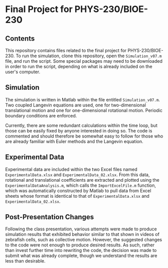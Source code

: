 # Final Project for PHYS-230/BIOE-230

## Contents
This repository contains files related to the final project for PHYS-230/BIOE-230. To run the simulation, clone this repository, open the `Simulation_v07.m` file, and run the script. Some special packages may need to be downloaded in order to run the script, depending on what is already included on the user's computer.

## Simulation
The simulation is written in Matlab within the file entitled `Simulation_v07.m`. Two coupled Langevin equations are used, one for two-dimensional translational motion and one for one-dimensional rotational motion. Periodic boundary conditions are enforced.

Currently, there are some redundant calculations within the time loop, but those can be easily fixed by anyone interested in doing so. The code is commented and should therefore be somewhat easy to follow for those who are already familiar with Euler methods and the Langevin equation.

## Experimental Data
Experimental data are included within the two Excel files named `ExperimentalData.xlsx` and `ExperimentalData_02.xlsx`. From this data, rotational and translational coefficients are extracted and plotted using the `ExperimentalDataAnalysis.m`, which calls the `ImportExcelFile.m` function, which was automatically constructed by Matlab to pull data from Excel sheets whose format is identical to that of `ExperimentalData.xlsx` and `ExperimentalData_02.xlsx`.

## Post-Presentation Changes
Following the class presentation, various attempts were made to produce simulation results that exhibited behavior similar to that shown in videos of zebrafish cells, such as collective motion. However, the suggested changes to the code were not enough to produce desired results. As such, rather than invest further time into rewriting the code, the decision was made to submit what was already complete, though we understand the results are less than desirable.